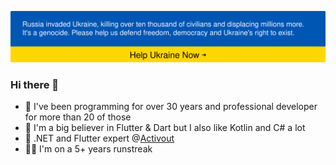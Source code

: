 [![Stand With Ukraine](https://raw.githubusercontent.com/vshymanskyy/StandWithUkraine/main/banner2-direct.svg)](https://stand-with-ukraine.pp.ua)

### Hi there 👋

<!--
**twogood/twogood** is a ✨ _special_ ✨ repository because its `README.md` (this file) appears on your GitHub profile.

Here are some ideas to get you started:

- 🔭 I’m currently working on ...
- 🌱 I’m currently learning ...
- 👯 I’m looking to collaborate on ...
- 🤔 I’m looking for help with ...
- 💬 Ask me about ...
- 📫 How to reach me: ...
- 😄 Pronouns: ...
- ⚡ Fun fact: ...
-->

- 📅 I've been programming for over 30 years and professional developer for more than 20 of those
- 💙 I'm a big believer in Flutter & Dart but I also like Kotlin and C# a lot
- 💼 .NET and Flutter expert @[Activout](https://activout.se)
- 🏃‍♂️ I'm on a 5+ years runstreak


